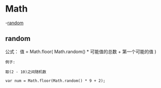 # Math

-[random](#random)  


## random

公式：  值 = Math.floor( Math.random() * 可能值的总数 + 第一个可能的值 )  

```
例子:

取(2 - 10)之间随机数

var num = Math.floor(Math.random() * 9 + 2);

```